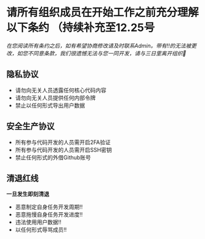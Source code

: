 # 请所有组织成员在开始工作之前充分理解以下条约 （持续补充至12.25号
*在您阅读所有条约之后，如有希望协商修改请及时联系Admin。带有‼️的无法被更改，如您不同意条款，我们很遗憾无法与您一同开发，请与三日里离开组织🫡*

## 隐私协议
- 请勿向无关人员透露任何核心代码内容
- 请勿向无关人员提供任何内部令牌
- 禁止以任何形式导出用户数据

## 安全生产协议
- 所有参与代码开发的人员需开启2FA验证
- 所有参与代码开发的人员需开启SSH密钥
- 禁止任何形式的外借Github账号

## 清退红线
**一旦发生即刻清退**
- 恶意制定自身任务开发周期‼️
- 恶意拖慢自身任务开发进度‼️
- 违法使用用户数据‼️
- 以任何形式辱骂成员‼️
